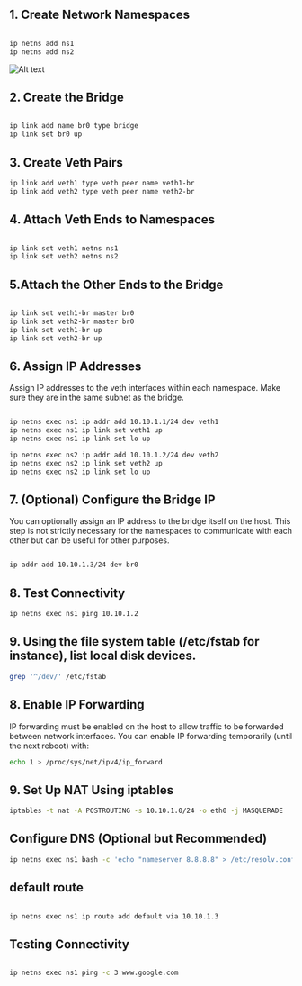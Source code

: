 ## 1. Create Network Namespaces
```bash

ip netns add ns1
ip netns add ns2
```
![Alt text](image.png)
## 2. Create the Bridge
```bash

ip link add name br0 type bridge
ip link set br0 up
```

## 3. Create Veth Pairs
```bash
ip link add veth1 type veth peer name veth1-br
ip link add veth2 type veth peer name veth2-br
```
## 4. Attach Veth Ends to Namespaces
```bash

ip link set veth1 netns ns1
ip link set veth2 netns ns2

```

## 5.Attach the Other Ends to the Bridge
```bash

ip link set veth1-br master br0
ip link set veth2-br master br0
ip link set veth1-br up
ip link set veth2-br up

```

## 6. Assign IP Addresses
Assign IP addresses to the veth interfaces within each namespace. Make sure they are in the same subnet as the bridge.
```bash

ip netns exec ns1 ip addr add 10.10.1.1/24 dev veth1
ip netns exec ns1 ip link set veth1 up
ip netns exec ns1 ip link set lo up

ip netns exec ns2 ip addr add 10.10.1.2/24 dev veth2
ip netns exec ns2 ip link set veth2 up
ip netns exec ns2 ip link set lo up
```

## 7. (Optional) Configure the Bridge IP
You can optionally assign an IP address to the bridge itself on the host. This step is not strictly necessary for the namespaces to communicate with each other but can be useful for other purposes.
```bash

ip addr add 10.10.1.3/24 dev br0
```

## 8. Test Connectivity
```bash
ip netns exec ns1 ping 10.10.1.2
```
## 9. Using the file system table (/etc/fstab for instance), list local disk devices.
```bash
grep '^/dev/' /etc/fstab

```
## 8. Enable IP Forwarding
IP forwarding must be enabled on the host to allow traffic to be forwarded between network interfaces. You can enable IP forwarding temporarily (until the next reboot) with:
```bash
echo 1 > /proc/sys/net/ipv4/ip_forward
```
## 9. Set Up NAT Using iptables
```bash
iptables -t nat -A POSTROUTING -s 10.10.1.0/24 -o eth0 -j MASQUERADE

```
## Configure DNS (Optional but Recommended)
```bash
ip netns exec ns1 bash -c 'echo "nameserver 8.8.8.8" > /etc/resolv.conf'
```
## default route
```bash

ip netns exec ns1 ip route add default via 10.10.1.3

```
## Testing Connectivity

```bash

ip netns exec ns1 ping -c 3 www.google.com

```
